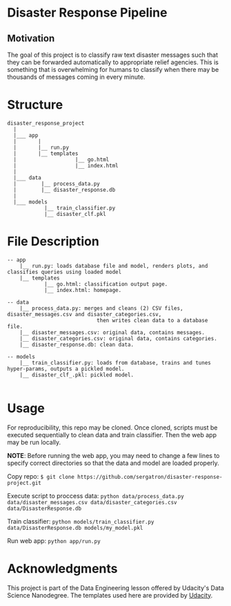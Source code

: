# Disaster Response Pipeline

## Motivation
The goal of this project is to classify raw text disaster messages such that they can be forwarded automatically to appropriate relief agencies. This is something that is overwhelming for humans to classify when there may be thousands of messages coming in every minute. 

# Structure
```
disaster_response_project
  |
  |___ app
  |       |
  |       |__ run.py
  |       |__ templates
  |                   |__ go.html
  |                   |__ index.html
  |
  |___ data
  |        |__ process_data.py
  |        |__ disaster_response.db
  |
  |___ models
            |__ train_classifier.py
            |__ disaster_clf.pkl
  ```
  
# File Description
```
-- app 
    |__ run.py: loads database file and model, renders plots, and classifies queries using loaded model
    |__ templates
            |__ go.html: classification output page.
            |__ index.html: homepage.
            
-- data 
    |__ process_data.py: merges and cleans (2) CSV files, disaster_messages.csv and disaster_categories.csv, 
                             then writes clean data to a database file.
    |__ disaster_messages.csv: original data, contains messages.
    |__ disaster_categories.csv: original data, contains categories.
    |__ disaster_response.db: clean data.
    
-- models
    |__ train_classifier.py: loads from database, trains and tunes hyper-params, outputs a pickled model.
    |__ disaster_clf_.pkl: pickled model.
    
```

# Usage
For reproducibility, this repo may be cloned. Once cloned, scripts must be executed sequentially to clean data and train classifier. Then the web app may be run locally. 

**NOTE**: Before running the web app, you may need to change a few lines to specify correct directories so that the data and model are loaded properly.

Copy repo:
```$ git clone https://github.com/sergatron/disaster-response-project.git```

Execute script to proccess data:
```python data/process_data.py data/disaster_messages.csv data/disaster_categories.csv data/DisasterResponse.db```

Train classifier:
```python models/train_classifier.py data/DisasterResponse.db models/my_model.pkl```

Run web app:
```python app/run.py```


# Acknowledgments
This project is part of the Data Engineering lesson offered by Udacity's Data Science Nanodegree. The templates used here are provided by [Udacity](https://www.udacity.com/).


